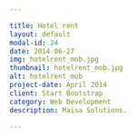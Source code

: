 ```yaml
---

title: Hotel rent
layout: default
modal-id: 24
date: 2014-06-27
img: hotelrent_mob.jpg
thumbnail: hotelrent_mob.jpg
alt: hotelrent_mob
project-date: April 2014
client: Start Bootstrap
category: Web Development
description: Maisa Solutions.

---
```

